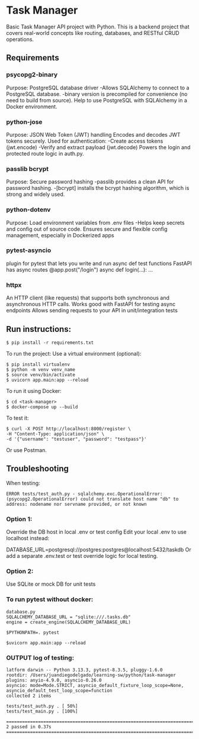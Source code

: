 # Task Manager

Basic Task Manager API project with Python. This is a backend project that covers real-world concepts like routing, databases, and RESTful CRUD operations.

## Requirements

### psycopg2-binary

Purpose: PostgreSQL database driver
-Allows SQLAlchemy to connect to a PostgreSQL database.
-binary version is precompiled for convenience (no need to build from source).
Help to use PostgreSQL with SQLAlchemy in a Docker environment.

### python-jose

Purpose: JSON Web Token (JWT) handling
Encodes and decodes JWT tokens securely.
Used for authentication:
-Create access tokens (jwt.encode)
-Verify and extract payload (jwt.decode)
Powers the login and protected route logic in auth.py.

### passlib bcrypt

Purpose: Secure password hashing
-passlib provides a clean API for password hashing. -[bcrypt] installs the bcrypt hashing algorithm, which is strong and widely used.

### python-dotenv

Purpose: Load environment variables from .env files
-Helps keep secrets and config out of source code.
Ensures secure and flexible config management, especially in Dockerized apps

### pytest-asyncio

plugin for pytest that lets you write and run async def test functions
FastAPI has async routes
@app.post("/login")
async def login(...): ...

### httpx

An HTTP client (like requests) that supports both synchronous and asynchronous HTTP calls.
Works good with FastAPI for testing async endpoints
Allows sending requests to your API in unit/integration tests

## Run instructions:

```
$ pip install -r requirements.txt
```

To run the project:
Use a virtual environment (optional):

```
$ pip install virtualenv
$ python -m venv venv_name
$ source venv/bin/activate
$ uvicorn app.main:app --reload
```

To run it using Docker:

```
$ cd <task-manager>
$ docker-compose up --build
```

To test it:

```
$ curl -X POST http://localhost:8000/register \
-H "Content-Type: application/json" \
-d '{"username": "testuser", "password": "testpass"}'
```

Or use Postman.

## Troubleshooting

When testing:

```
ERROR tests/test_auth.py - sqlalchemy.exc.OperationalError: (psycopg2.OperationalError) could not translate host name "db" to address: nodename nor servname provided, or not known
```

### Option 1:

Override the DB host in local .env or test config
Edit your local .env to use localhost instead:

DATABASE_URL=postgresql://postgres:postgres@localhost:5432/taskdb
Or add a separate .env.test or test override logic for local testing.

### Option 2:

Use SQLite or mock DB for unit tests

### To run pytest without docker:

```
database.py
SQLALCHEMY_DATABASE_URL = "sqlite:///.tasks.db"
engine = create_engine(SQLALCHEMY_DATABASE_URL)

$PYTHONPATH=. pytest

$uvicorn app.main:app --reload
```

### OUTPUT log of testing:

```
latform darwin -- Python 3.13.3, pytest-8.3.5, pluggy-1.6.0
rootdir: /Users/juandiegodelgado/learning-sw/python/task-manager
plugins: anyio-4.9.0, asyncio-0.26.0
asyncio: mode=Mode.STRICT, asyncio_default_fixture_loop_scope=None, asyncio_default_test_loop_scope=function
collected 2 items

tests/test_auth.py . [ 50%]
tests/test_main.py . [100%]

============================================================================================ 2 passed in 0.37s =============================================================================================
```
